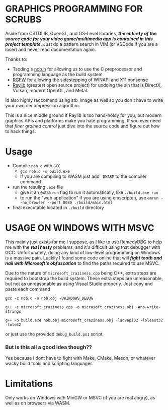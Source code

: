 # GRAPHICS PROGRAMMING FOR SCRUBS
Aside from CSTDLIB, OpenGL, and OS-Level libraries, ***the entirety of the source code for your video game/multimedia app is contained in this project template***. Just do a pattern search in VIM (or VSCode if you are a loser) and never read documentation again.

Thanks to:
- Tsoding's [nob.h](https://github.com/tsoding/nob.h) for allowing us to use the C preprocessor and programming language as the build system
- [RGFW](https://github.com/ColleagueRiley/RGFW) for allowing the sidestepping of WINAPI and X11 nonsense
- [Raylib](https://github.com/raysan5/raylib) (greatest open source project) for undoing the sin that is DirectX, Vulkan, modern OpenGL, and Metal.

Id also highly reccomend using stb_image as well so you don't have to write your own decompression algorithm.

This is a nice middle ground if Raylib is too hand-holdy for you, but modern graphics APIs and platforms make you hate programming. If you ever need that *finer grained control* just dive into the source code and figure out how to hack things.

# Usage
- Compile `nob.c` with `GCC`
    - `gcc nob.c -o build.exe`
    - If you are compiling to WASM just add `-DWASM` to the compiler command
- run the resuling `.exe` file
    - give it an extra `run` flag to run it automatically, like `./build.exe run`
    - to run the "web application" if you are using emscripten, use `emrun --no_browser --port 8080 ./build/main.html`
- final executable located in `./build` directory

# USAGE ON WINDOWS WITH MSVC
This mainly just exists for me I suppose, as I like to use RemedyDBG to help me with the **real nasty** problems, and it's difficult using that debugger with GCC. Unfortunately, doing any kind of low-level programming on Windows is a massive pain. Luckily I found some code online that will ***fight tooth and nail with Microsoft's obfuscation*** to find the paths required to use MSVC.

Due to the nature of `microsoft_craziness.cpp` being C++, extra steps are required to bootstrap the build system. These extra steps are unreasonable, but not as unreasonable as using Visual Studio properly. Just copy and paste each command

```
gcc -c nob.c -o nob.obj -DWINDOWS_DEBUG

g++ -c microsoft_craziness.cpp -o microsoft_craziness.obj -Wno-write-strings

g++ -o build.exe nob.obj microsoft_craziness.obj -ladvapi32 -loleaut32 -lole32
```

or just use the provided `debug_build.ps1` script. 

### But is this all a good idea though??
Yes because I dont have to fight with Make, CMake, Meson, or whatever wacky build tools and scripting languages

# Limitations
Only works on Windows with MinGW or MSVC (if you are real angry), as well as on browsers via WASM.